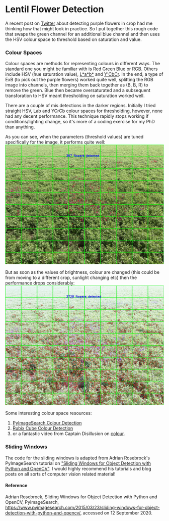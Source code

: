 # Lentil Flower Detection
A recent post on [Twitter](https://twitter.com/CropDoctor54/status/1303944641021005824) about detecting purple flowers in crop had me thinking how that might look in practice. So I put together this rough code that swaps the green channel for an additional blue channel and then uses the HSV colour space to threshold based on saturation and value.

### Colour Spaces
Colour spaces are methods for representing colours in different ways. The standard one you might be familiar with is Red Green Blue or RGB. Others include HSV (hue saturation value), [L\*a\*b\*](https://en.wikipedia.org/wiki/CIELAB_color_space) and [Y'CbCr](https://en.wikipedia.org/wiki/YCbCr). In the end, a type of ExB (to pick out the purple flowers) worked quite well, splitting the RGB image into channels, then merging them back together as (B, B, R) to remove the green. Blue then became oversaturated and a subsequent transforation to HSV meant thresholding on saturation worked well.

There are a couple of mis detections in the darker regions. Initially I tried straight HSV, Lab and YCrCb colour spaces for thresholding, however, none had any decent performance. This technique rapidly stops working if conditions/lighting change, so it's more of a coding exercise for my PhD than anything.

As you can see, when the parameters (threshold values) are tuned specifically for the image, it performs quite well:
![Bight image  of tares](https://github.com/geeza11/LentilFlowerDetection/blob/master/exB_hsv.jpg)

But as soon as the values of brightness, colour are changed (this could be from moving to a different crop, sunlight changing etc) then the performance drops considerably:
![Raw image from Twitter of tares](https://github.com/geeza11/LentilFlowerDetection/blob/master/exB_hsv_bright.jpg)

Some interesting colour space resources:
1. [PyImageSearch Colour Detection](https://www.pyimagesearch.com/2014/08/04/opencv-python-color-detection/)
2. [Rubix Cube Colour Detection](https://www.learnopencv.com/color-spaces-in-opencv-cpp-python/)
3. or a fantastic video from Captain Disillusion on [colour](https://www.youtube.com/watch?v=FTKP0Y9MVus).

### Sliding Windows
The code for the sliding windows is adapted from Adrian Rosebrock's PyImageSearch tutorial on ["Sliding Windows for Object Detection with Python and OpenCV"](https://www.pyimagesearch.com/2015/03/23/sliding-windows-for-object-detection-with-python-and-opencv/). I would highly recommend his tutorials and blog posts on all sorts of computer vision related material!

#### Reference
Adrian Rosebrock, Sliding Windows for Object Detection with Python and OpenCV, PyImageSearch, https://www.pyimagesearch.com/2015/03/23/sliding-windows-for-object-detection-with-python-and-opencv/, accessed on 12 September 2020.
